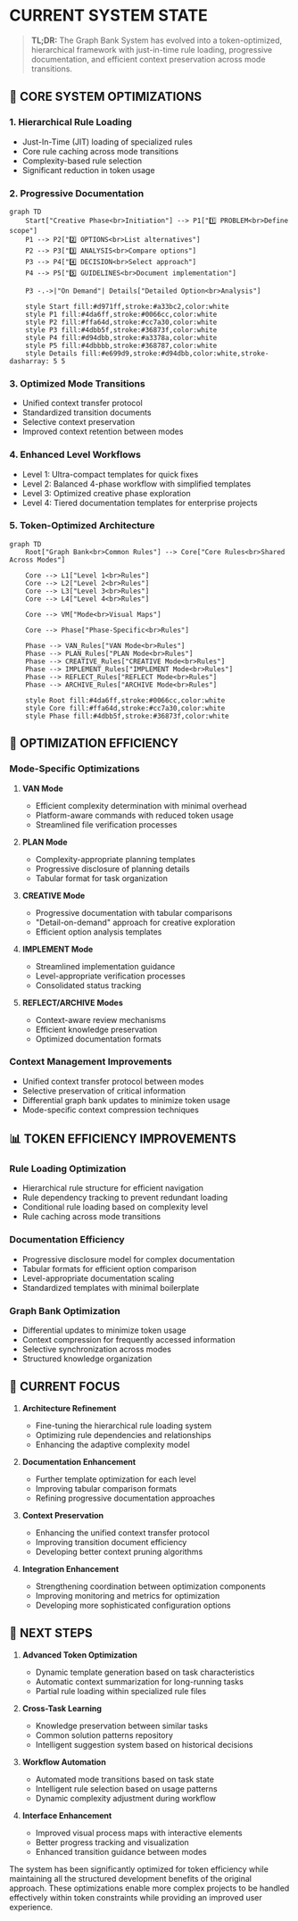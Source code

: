 # CURRENT SYSTEM STATE

> **TL;DR:** The Graph Bank System has evolved into a token-optimized, hierarchical framework with just-in-time rule loading, progressive documentation, and efficient context preservation across mode transitions.

## 🎯 CORE SYSTEM OPTIMIZATIONS

### 1. Hierarchical Rule Loading
- Just-In-Time (JIT) loading of specialized rules
- Core rule caching across mode transitions
- Complexity-based rule selection
- Significant reduction in token usage

### 2. Progressive Documentation
```mermaid
graph TD
    Start["Creative Phase<br>Initiation"] --> P1["1️⃣ PROBLEM<br>Define scope"]
    P1 --> P2["2️⃣ OPTIONS<br>List alternatives"]
    P2 --> P3["3️⃣ ANALYSIS<br>Compare options"]
    P3 --> P4["4️⃣ DECISION<br>Select approach"]
    P4 --> P5["5️⃣ GUIDELINES<br>Document implementation"]
    
    P3 -.->|"On Demand"| Details["Detailed Option<br>Analysis"]
    
    style Start fill:#d971ff,stroke:#a33bc2,color:white
    style P1 fill:#4da6ff,stroke:#0066cc,color:white
    style P2 fill:#ffa64d,stroke:#cc7a30,color:white
    style P3 fill:#4dbb5f,stroke:#36873f,color:white
    style P4 fill:#d94dbb,stroke:#a3378a,color:white
    style P5 fill:#4dbbbb,stroke:#368787,color:white
    style Details fill:#e699d9,stroke:#d94dbb,color:white,stroke-dasharray: 5 5
```

### 3. Optimized Mode Transitions
- Unified context transfer protocol
- Standardized transition documents
- Selective context preservation
- Improved context retention between modes

### 4. Enhanced Level Workflows
- Level 1: Ultra-compact templates for quick fixes
- Level 2: Balanced 4-phase workflow with simplified templates
- Level 3: Optimized creative phase exploration
- Level 4: Tiered documentation templates for enterprise projects

### 5. Token-Optimized Architecture
```mermaid
graph TD
    Root["Graph Bank<br>Common Rules"] --> Core["Core Rules<br>Shared Across Modes"]
    
    Core --> L1["Level 1<br>Rules"]
    Core --> L2["Level 2<br>Rules"]
    Core --> L3["Level 3<br>Rules"]
    Core --> L4["Level 4<br>Rules"]
    
    Core --> VM["Mode<br>Visual Maps"]
    
    Core --> Phase["Phase-Specific<br>Rules"]
    
    Phase --> VAN_Rules["VAN Mode<br>Rules"]
    Phase --> PLAN_Rules["PLAN Mode<br>Rules"]
    Phase --> CREATIVE_Rules["CREATIVE Mode<br>Rules"]
    Phase --> IMPLEMENT_Rules["IMPLEMENT Mode<br>Rules"]
    Phase --> REFLECT_Rules["REFLECT Mode<br>Rules"]
    Phase --> ARCHIVE_Rules["ARCHIVE Mode<br>Rules"]
    
    style Root fill:#4da6ff,stroke:#0066cc,color:white
    style Core fill:#ffa64d,stroke:#cc7a30,color:white
    style Phase fill:#4dbb5f,stroke:#36873f,color:white
```

## 🔄 OPTIMIZATION EFFICIENCY

### Mode-Specific Optimizations
1. **VAN Mode**
   - Efficient complexity determination with minimal overhead
   - Platform-aware commands with reduced token usage
   - Streamlined file verification processes

2. **PLAN Mode**
   - Complexity-appropriate planning templates
   - Progressive disclosure of planning details
   - Tabular format for task organization

3. **CREATIVE Mode**
   - Progressive documentation with tabular comparisons
   - "Detail-on-demand" approach for creative exploration
   - Efficient option analysis templates

4. **IMPLEMENT Mode**
   - Streamlined implementation guidance
   - Level-appropriate verification processes
   - Consolidated status tracking

5. **REFLECT/ARCHIVE Modes**
   - Context-aware review mechanisms
   - Efficient knowledge preservation
   - Optimized documentation formats

### Context Management Improvements
- Unified context transfer protocol between modes
- Selective preservation of critical information
- Differential graph bank updates to minimize token usage
- Mode-specific context compression techniques

## 📊 TOKEN EFFICIENCY IMPROVEMENTS

### Rule Loading Optimization
- Hierarchical rule structure for efficient navigation
- Rule dependency tracking to prevent redundant loading
- Conditional rule loading based on complexity level
- Rule caching across mode transitions

### Documentation Efficiency
- Progressive disclosure model for complex documentation
- Tabular formats for efficient option comparison
- Level-appropriate documentation scaling
- Standardized templates with minimal boilerplate

### Graph Bank Optimization
- Differential updates to minimize token usage
- Context compression for frequently accessed information
- Selective synchronization across modes
- Structured knowledge organization

## 🎯 CURRENT FOCUS

1. **Architecture Refinement**
   - Fine-tuning the hierarchical rule loading system
   - Optimizing rule dependencies and relationships
   - Enhancing the adaptive complexity model

2. **Documentation Enhancement**
   - Further template optimization for each level
   - Improving tabular comparison formats
   - Refining progressive documentation approaches

3. **Context Preservation**
   - Enhancing the unified context transfer protocol
   - Improving transition document efficiency
   - Developing better context pruning algorithms

4. **Integration Enhancement**
   - Strengthening coordination between optimization components
   - Improving monitoring and metrics for optimization
   - Developing more sophisticated configuration options

## 🚀 NEXT STEPS

1. **Advanced Token Optimization**
   - Dynamic template generation based on task characteristics
   - Automatic context summarization for long-running tasks
   - Partial rule loading within specialized rule files

2. **Cross-Task Learning**
   - Knowledge preservation between similar tasks
   - Common solution patterns repository
   - Intelligent suggestion system based on historical decisions

3. **Workflow Automation**
   - Automated mode transitions based on task state
   - Intelligent rule selection based on usage patterns
   - Dynamic complexity adjustment during workflow

4. **Interface Enhancement**
   - Improved visual process maps with interactive elements
   - Better progress tracking and visualization
   - Enhanced transition guidance between modes

The system has been significantly optimized for token efficiency while maintaining all the structured development benefits of the original approach. These optimizations enable more complex projects to be handled effectively within token constraints while providing an improved user experience.